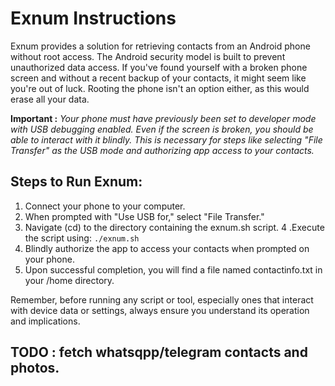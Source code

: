 # Exnum Instructions

Exnum provides a solution for retrieving contacts from an Android phone without root access. The Android security model is built to prevent unauthorized data access. If you've found yourself with a broken phone screen and without a recent backup of your contacts, it might seem like you're out of luck. Rooting the phone isn't an option either, as this would erase all your data.

  **Important :** *Your phone must have previously been set to developer mode with USB debugging enabled.
    Even if the screen is broken, you should be able to interact with it blindly. This is necessary for steps like selecting "File Transfer" as the USB mode and authorizing app access to your contacts.*

## Steps to Run Exnum:

  1. Connect your phone to your computer.
  2. When prompted with "Use USB for," select "File Transfer."
  3. Navigate (cd) to the directory containing the exnum.sh script.
  4 .Execute the script using: `./exnum.sh`
  5. Blindly authorize the app to access your contacts when prompted on your phone.
  6. Upon successful completion, you will find a file named contactinfo.txt in your /home directory.

Remember, before running any script or tool, especially ones that interact with device data or settings, always ensure you understand its operation and implications.

## TODO : fetch whatsqpp/telegram contacts and photos.
